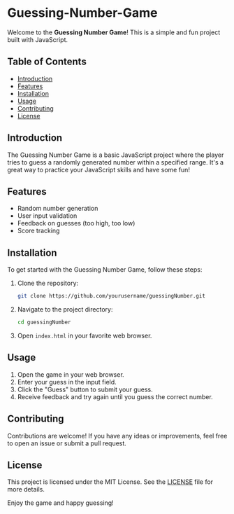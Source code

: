 ﻿# Guessing-Number-Game

 Welcome to the **Guessing Number Game**! This is a simple and fun project built with JavaScript.

## Table of Contents
- [Introduction](#introduction)
- [Features](#features)
- [Installation](#installation)
- [Usage](#usage)
- [Contributing](#contributing)
- [License](#license)

## Introduction

The Guessing Number Game is a basic JavaScript project where the player tries to guess a randomly generated number within a specified range. It's a great way to practice your JavaScript skills and have some fun!

## Features

- Random number generation
- User input validation
- Feedback on guesses (too high, too low)
- Score tracking

## Installation

To get started with the Guessing Number Game, follow these steps:

1. Clone the repository:
    ```sh
    git clone https://github.com/yourusername/guessingNumber.git
    ```
2. Navigate to the project directory:
    ```sh
    cd guessingNumber
    ```
3. Open `index.html` in your favorite web browser.

## Usage

1. Open the game in your web browser.
2. Enter your guess in the input field.
3. Click the "Guess" button to submit your guess.
4. Receive feedback and try again until you guess the correct number.

## Contributing

Contributions are welcome! If you have any ideas or improvements, feel free to open an issue or submit a pull request.

## License

This project is licensed under the MIT License. See the [LICENSE](LICENSE) file for more details.

Enjoy the game and happy guessing!


